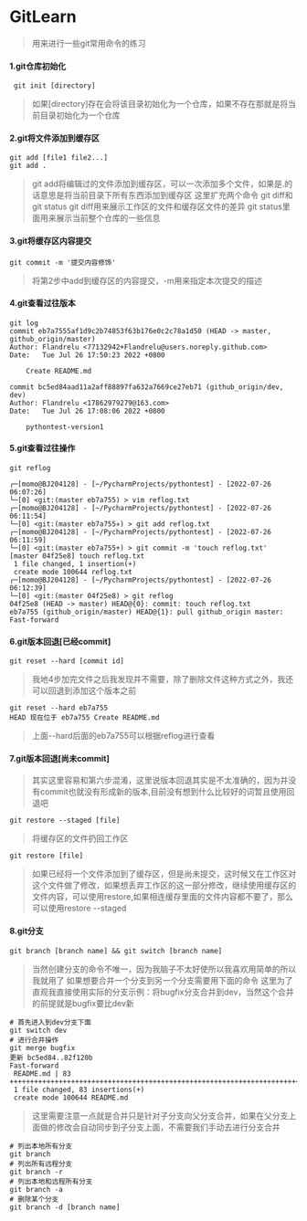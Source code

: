 # GitLearn

> 用来进行一些git常用命令的练习

#### 1.git仓库初始化
```git
 git init [directory]
 ```
 > 如果[directory]存在会将该目录初始化为一个仓库，如果不存在那就是将当前目录初始化为一个仓库
 
 #### 2.git将文件添加到缓存区
 ```git
 git add [file1 file2...]
 git add .
 ```
 > git add将编辑过的文件添加到缓存区，可以一次添加多个文件，如果是.的话意思是将当前目录下所有东西添加到缓存区
 > 这里扩充两个命令 git diff和git status
 > git diff用来展示工作区的文件和缓存区文件的差异
 > git status里面用来展示当前整个仓库的一些信息
 
 #### 3.git将缓存区内容提交
 ```git
 git commit -m '提交内容修饰'
 ```
 > 将第2步中add到缓存区的内容提交，-m用来指定本次提交的描述
 
 #### 4.git查看过往版本
```git
git log
commit eb7a7555af1d9c2b74853f63b176e0c2c78a1d50 (HEAD -> master, github_origin/master)
Author: Flandrelu <77132942+Flandrelu@users.noreply.github.com>
Date:   Tue Jul 26 17:50:23 2022 +0800

    Create README.md

commit bc5ed84aad11a2aff88897fa632a7669ce27eb71 (github_origin/dev, dev)
Author: Flandrelu <17862979279@163.com>
Date:   Tue Jul 26 17:08:06 2022 +0800

    pythontest-version1
```

#### 5.git查看过往操作
```git
git reflog
```
```text
┌─[momo@BJ204128] - [~/PycharmProjects/pythontest] - [2022-07-26 06:07:26]
└─[0] <git:(master eb7a755) > vim reflog.txt
┌─[momo@BJ204128] - [~/PycharmProjects/pythontest] - [2022-07-26 06:11:54]
└─[0] <git:(master eb7a755✈) > git add reflog.txt
┌─[momo@BJ204128] - [~/PycharmProjects/pythontest] - [2022-07-26 06:11:59]
└─[0] <git:(master eb7a755+) > git commit -m 'touch reflog.txt'
[master 04f25e8] touch reflog.txt
 1 file changed, 1 insertion(+)
 create mode 100644 reflog.txt
┌─[momo@BJ204128] - [~/PycharmProjects/pythontest] - [2022-07-26 06:12:39]
└─[0] <git:(master 04f25e8) > git reflog
04f25e8 (HEAD -> master) HEAD@{0}: commit: touch reflog.txt
eb7a755 (github_origin/master) HEAD@{1}: pull github_origin master: Fast-forward
```
#### 6.git版本回退[已经commit]
```git
git reset --hard [commit id]
```
> 我地4步加完文件之后我发现并不需要，除了删除文件这种方式之外，我还可以回退到添加这个版本之前
```git
git reset --hard eb7a755
HEAD 现在位于 eb7a755 Create README.md
```
> 上面--hard后面的eb7a755可以根据reflog进行查看

#### 7.git版本回退[尚未commit]
> 其实这里容易和第六步混淆，这里说版本回退其实是不太准确的，因为并没有commit也就没有形成新的版本,目前没有想到什么比较好的词暂且使用回退吧
```git
git restore --staged [file]
```
> 将缓存区的文件扔回工作区
```git
git restore [file]
```
> 如果已经将一个文件添加到了缓存区，但是尚未提交，这时候又在工作区对这个文件做了修改，如果想丢弃工作区的这一部分修改，继续使用缓存区的文件内容，可以使用restore,如果相连缓存里面的文件内容都不要了，那么可以使用restore --staged

#### 8.git分支
```git
git branch [branch name] && git switch [branch name]
```
> 当然创建分支的命令不唯一，因为我脑子不太好使所以我喜欢用简单的所以我就用了
> 如果想要合并一个分支到另一个分支需要用下面的命令
> 这里为了直观我直接使用实际的分支示例：将bugfix分支合并到dev，当然这个合并的前提就是bugfix要比dev新
```git
# 首先进入到dev分支下面
git switch dev
# 进行合并操作
git merge bugfix
更新 bc5ed84..82f120b
Fast-forward
 README.md | 83 +++++++++++++++++++++++++++++++++++++++++++++++++++++++++++++++++++++++++++++++++++
 1 file changed, 83 insertions(+)
 create mode 100644 README.md
```
> 这里需要注意一点就是合并只是针对子分支向父分支合并，如果在父分支上面做的修改会自动同步到子分支上面，不需要我们手动去进行分支合并
```git
# 列出本地所有分支
git branch
# 列出所有远程分支
git branch -r
# 列出本地和远程所有分支
git branch -a
# 删除某个分支
git branch -d [branch name]
```
